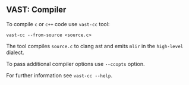 ## VAST: Compiler

To compile `c` or `c++` code use `vast-cc` tool:

```
vast-cc --from-source <source.c>
```

The tool compiles `source.c` to clang ast and emits `mlir` in the `high-level` dialect.

To pass additional compiler options use `--ccopts` option.

For further information see `vast-cc --help`.
